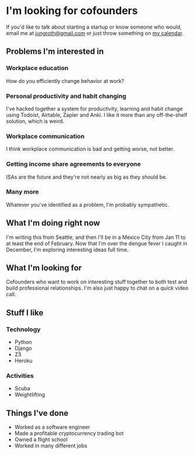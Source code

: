 # I'm looking for cofounders

If you'd like to talk about starting a startup or know someone who would, email me at jungroth@gmail.com or just throw something on [my calendar](https://calendly.com/travisjungroth/30min).

## Problems I'm interested in

### Workplace education
How do you efficiently change behavior at work?

### Personal productivity and habit changing
I've hacked together a system for productivity, learning and habit change using Todoist, Airtable, Zapier and Anki. I like it more than any off-the-shelf solution, which is weird. 

### Workplace communication
I think workplace communication is bad and getting worse, not better. 

### Getting income share agreements to everyone
ISAs are the future and they're not nearly as big as they should be.

### Many more
Whatever you've identified as a problem, I'm probably sympathetic. 

## What I'm doing right now
I'm writing this from Seattle, and then I'll be in a Mexico City from Jan 11 to at least the end of February. Now that I'm over the dengue fever I caught in December, I'm exploring interesting ideas full time.

## What I'm looking for
Cofounders who want to work on interesting stuff together to both test and build professional relationships. I'm also just happy to chat on a quick video call. 

## Stuff I like
### Technology
 * Python
 * Django
 * Z3
 * Heroku

### Activities
 * Scuba
 * Weightlifting
 
## Things I've done
 * Worked as a software engineer
 * Made a profitable cryptocurrency trading bot
 * Owned a flight school
 * Worked in many different jobs
